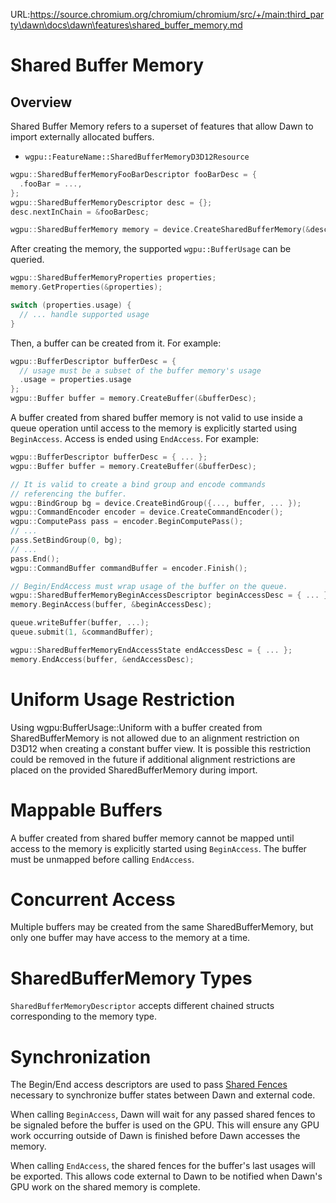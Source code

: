 URL:https://source.chromium.org/chromium/chromium/src/+/main:third_party\dawn\docs\dawn\features\shared_buffer_memory.md
# Shared Buffer Memory

## Overview

Shared Buffer Memory refers to a superset of features that allow Dawn to import externally allocated buffers.

- `wgpu::FeatureName::SharedBufferMemoryD3D12Resource`

```c++
wgpu::SharedBufferMemoryFooBarDescriptor fooBarDesc = {
  .fooBar = ...,
};
wgpu::SharedBufferMemoryDescriptor desc = {};
desc.nextInChain = &fooBarDesc;

wgpu::SharedBufferMemory memory = device.CreateSharedBufferMemory(&desc);
```

After creating the memory, the supported `wgpu::BufferUsage` can be queried.
```c++
wgpu::SharedBufferMemoryProperties properties;
memory.GetProperties(&properties);

switch (properties.usage) {
  // ... handle supported usage
}
```

Then, a buffer can be created from it. For example:
```c++
wgpu::BufferDescriptor bufferDesc = {
  // usage must be a subset of the buffer memory's usage
  .usage = properties.usage
};
wgpu::Buffer buffer = memory.CreateBuffer(&bufferDesc);
```

A buffer created from shared buffer memory is not valid to use inside a queue operation until access to the memory is explicitly started using `BeginAccess`. Access is ended using `EndAccess`. For example:

```c++
wgpu::BufferDescriptor bufferDesc = { ... };
wgpu::Buffer buffer = memory.CreateBuffer(&bufferDesc);

// It is valid to create a bind group and encode commands
// referencing the buffer.
wgpu::BindGroup bg = device.CreateBindGroup({..., buffer, ... });
wgpu::CommandEncoder encoder = device.CreateCommandEncoder();
wgpu::ComputePass pass = encoder.BeginComputePass();
// ...
pass.SetBindGroup(0, bg);
// ...
pass.End();
wgpu::CommandBuffer commandBuffer = encoder.Finish();

// Begin/EndAccess must wrap usage of the buffer on the queue.
wgpu::SharedBufferMemoryBeginAccessDescriptor beginAccessDesc = { ... };
memory.BeginAccess(buffer, &beginAccessDesc);

queue.writeBuffer(buffer, ...);
queue.submit(1, &commandBuffer);

wgpu::SharedBufferMemoryEndAccessState endAccessDesc = { ... };
memory.EndAccess(buffer, &endAccessDesc);
```

# Uniform Usage Restriction

Using wgpu:BufferUsage::Uniform with a buffer created from SharedBufferMemory is not allowed due to an alignment restriction on D3D12 when creating a constant buffer view. It is possible this restriction could be removed in the future if additional alignment restrictions are placed on the provided SharedBufferMemory during import.

# Mappable Buffers

A buffer created from shared buffer memory cannot be mapped until access to the memory is explicitly started using `BeginAccess`. The buffer must be unmapped before calling `EndAccess`.

# Concurrent Access

Multiple buffers may be created from the same SharedBufferMemory, but only one buffer may have access to the memory at a time.

# SharedBufferMemory Types

`SharedBufferMemoryDescriptor` accepts different chained structs corresponding to the memory type.

# Synchronization

The Begin/End access descriptors are used to pass [Shared Fences](./shared_fence.md) necessary to synchronize buffer states between Dawn and external code.

When calling `BeginAccess`, Dawn will wait for any passed shared fences to be signaled before the buffer is used on the GPU. This will ensure any GPU work occurring outside of Dawn is finished before Dawn accesses the memory.

When calling `EndAccess`, the shared fences for the buffer's last usages will be exported. This allows code external to Dawn to be notified when Dawn's GPU work on the shared memory is complete.